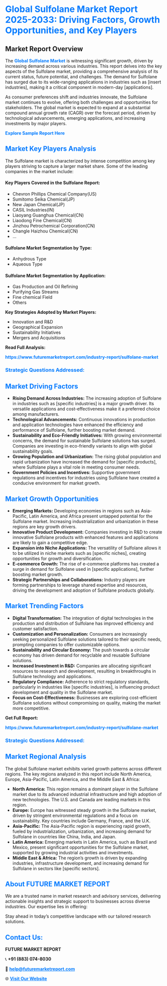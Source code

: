 <h1 style="color: #007BFF;">Global Sulfolane Market Report 2025-2033: Driving Factors, Growth Opportunities, and Key Players</h1>

<section id="overview">
<h2>Market Report Overview</h2>
<p>The <a href="https://www.futuremarketreport.com/industry-report/sulfolane-market" style="color: #007BFF; text-decoration: none;"><strong>Global Sulfolane Market</strong></a> is witnessing significant growth, driven by increasing demand across various industries. This report delves into the key aspects of the Sulfolane market, providing a comprehensive analysis of its current status, future potential, and challenges. The demand for Sulfolane has surged due to its wide-ranging applications in industries such as [insert industries], making it a critical component in modern-day [applications].</p>
<p>As consumer preferences shift and industries innovate, the Sulfolane market continues to evolve, offering both challenges and opportunities for stakeholders. The global market is expected to expand at a substantial compound annual growth rate (CAGR) over the forecast period, driven by technological advancements, emerging applications, and increasing investments by major players.</p>
</section>

<section id="overview">
<p><a href="https://www.futuremarketreport.com/request-sample/reportId=86900" style="color: #007BFF; text-decoration: none;"><strong>Explore Sample Report Here</strong></a></p>
</section>

<section id="key-players">
<h2 style="color: #007BFF;">Market Key Players Analysis</h2>
<p>The Sulfolane market is characterized by intense competition among key players striving to capture a larger market share. Some of the leading companies in the market include:</p>
<h4>Key Players Covered in the Sulfolane Report:</h4>
<ul><li>Chevron Phillips Chemical Company(US)</li><li>Sumitomo Seika Chemical(JP)</li><li>New Japan Chemical(JP)</li><li>CASIL Industries(IN)</li><li>Liaoyang Guanghua Chemical(CN)</li><li>Liaodong Fine Chemical(CN)</li><li>Jinzhou Petrochemical Corporation(CN)</li><li>Changle Haizhou Chemical(CN)</li><li>...</li></ul>
<h4>Sulfolane Market Segmentation by Type:</h4>
<ul><li>Anhydrous Type</li><li>Aqueous Type</li></ul>

<h4>Sulfolane Market Segmentation by Application:</h4>
<ul><li>Gas Production and Oil Refining</li><li>Purifying Gas Streams</li><li>Fine chemical Field</li><li>Others</li></ul>
<p><strong>Key Strategies Adopted by Market Players:</strong></p>
<ul>
<li>Innovation and R&D</li>
<li>Geographical Expansion</li>
<li>Sustainability Initiatives</li>
<li>Mergers and Acquisitions</li>
</ul>
</section>

<section>
<p><strong>Read Full Analysis: </strong></p><a href="https://www.futuremarketreport.com/industry-report/sulfolane-market" style="color: #007BFF; text-decoration: none;"><strong>https://www.futuremarketreport.com/industry-report/sulfolane-market</strong></a>
<h3 style="color: #007BFF;">Strategic Questions Addressed:</h3>
</section>

<section id="driving-factors">
<h2 style="color: #007BFF;">Market Driving Factors</h2>
<ul>
<li><strong>Rising Demand Across Industries:</strong> The increasing adoption of Sulfolane in industries such as [specific industries] is a major growth driver. Its versatile applications and cost-effectiveness make it a preferred choice among manufacturers.</li>
<li><strong>Technological Advancements:</strong> Continuous innovations in production and application technologies have enhanced the efficiency and performance of Sulfolane, further boosting market demand.</li>
<li><strong>Sustainability and Eco-Friendly Initiatives:</strong> With growing environmental concerns, the demand for sustainable Sulfolane solutions has surged. Companies are investing in eco-friendly variants to align with global sustainability goals.</li>
<li><strong>Growing Population and Urbanization:</strong> The rising global population and rapid urbanization have increased the demand for [specific products], where Sulfolane plays a vital role in meeting consumer needs.</li>
<li><strong>Government Policies and Incentives:</strong> Supportive government regulations and incentives for industries using Sulfolane have created a conducive environment for market growth.</li>
</ul>
</section>

<section id="growth-opportunities">
<h2 style="color: #007BFF;">Market Growth Opportunities</h2>
<ul>
<li><strong>Emerging Markets:</strong> Developing economies in regions such as Asia-Pacific, Latin America, and Africa present untapped potential for the Sulfolane market. Increasing industrialization and urbanization in these regions are key growth drivers.</li>
<li><strong>Innovative Product Development:</strong> Companies investing in R&D to create innovative Sulfolane products with enhanced features and applications are likely to gain a competitive edge.</li>
<li><strong>Expansion into Niche Applications:</strong> The versatility of Sulfolane allows it to be utilized in niche markets such as [specific niches], creating opportunities for growth and diversification.</li>
<li><strong>E-commerce Growth:</strong> The rise of e-commerce platforms has created a surge in demand for Sulfolane used in [specific applications], further boosting market growth.</li>
<li><strong>Strategic Partnerships and Collaborations:</strong> Industry players are forming partnerships to leverage shared expertise and resources, driving the development and adoption of Sulfolane products globally.</li>
</ul>
</section>

<section id="trending-factors">
<h2 style="color: #007BFF;">Market Trending Factors</h2>
<ul>
<li><strong>Digital Transformation:</strong> The integration of digital technologies in the production and distribution of Sulfolane has improved efficiency and customer satisfaction.</li>
<li><strong>Customization and Personalization:</strong> Consumers are increasingly seeking personalized Sulfolane solutions tailored to their specific needs, prompting companies to offer customizable options.</li>
<li><strong>Sustainability and Circular Economy:</strong> The push towards a circular economy has driven demand for recyclable and reusable Sulfolane solutions.</li>
<li><strong>Increased Investment in R&D:</strong> Companies are allocating significant resources to research and development, resulting in breakthroughs in Sulfolane technology and applications.</li>
<li><strong>Regulatory Compliance:</strong> Adherence to strict regulatory standards, particularly in industries like [specific industries], is influencing product development and quality in the Sulfolane market.</li>
<li><strong>Focus on Cost-Effectiveness:</strong> Businesses are exploring cost-efficient Sulfolane solutions without compromising on quality, making the market more competitive.</li>
</ul>
</section>

<section>
<p><strong>Get Full Report: </strong></p><a href="https://www.futuremarketreport.com/industry-report/sulfolane-market" style="color: #007BFF; text-decoration: none;"><strong>https://www.futuremarketreport.com/industry-report/sulfolane-market</strong></a>
<h3 style="color: #007BFF;">Strategic Questions Addressed:</h3>
</section>


<section id="regional-analysis">
<h2 style="color: #007BFF;">Market Regional Analysis</h2>
<p>The global Sulfolane market exhibits varied growth patterns across different regions. The key regions analyzed in this report include North America, Europe, Asia-Pacific, Latin America, and the Middle East & Africa:</p>
<ul>
<li><strong>North America:</strong> This region remains a dominant player in the Sulfolane market due to its advanced industrial infrastructure and high adoption of new technologies. The U.S. and Canada are leading markets in this region.</li>
<li><strong>Europe:</strong> Europe has witnessed steady growth in the Sulfolane market, driven by stringent environmental regulations and a focus on sustainability. Key countries include Germany, France, and the U.K.</li>
<li><strong>Asia-Pacific:</strong> The Asia-Pacific region is experiencing rapid growth, fueled by industrialization, urbanization, and increasing demand for Sulfolane in countries like China, India, and Japan.</li>
<li><strong>Latin America:</strong> Emerging markets in Latin America, such as Brazil and Mexico, present significant opportunities for the Sulfolane market, supported by growing industrial activities and investments.</li>
<li><strong>Middle East & Africa:</strong> The region’s growth is driven by expanding industries, infrastructure development, and increasing demand for Sulfolane in sectors like [specific sectors].</li>
</ul>
</section>

<footer>
<h2 style="color: #007BFF;">About FUTURE MARKET REPORT</h2>
<p>We are a trusted name in market research and advisory services, delivering actionable insights and strategic support to businesses across diverse industries. Our expertise lies in offering:</p>

<p>Stay ahead in today’s competitive landscape with our tailored research solutions.</p>

<h2 style="color: #007BFF;">Contact Us:</h2>
<p><strong>FUTURE MARKET REPORT</strong></p>
<p>📞 <strong>+91 (883) 074-8030</strong></p>
<p>📧 <strong><a href="mailto:help@futuremarketreport.com" style="color: #007BFF;">help@futuremarketreport.com</a></strong></p>
<p>🌐 <strong><a href="https://www.futuremarketreport.com/" style="color: #007BFF;">Visit Our Website</a></strong></p>
</footer>